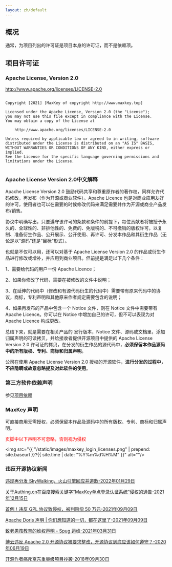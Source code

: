 ```yaml
---
layout: zh/default
---
```

<h2><a name="Overview"></a>概况</h2>
<a name="Overview"></a>
<p>通常，为项目列出的许可证是项目本身的许可证，而不是依赖项。</p>

<h2><a name="Project_Licenses"></a>项目许可证</h2>
<a name="Project_Licenses"></a>
<h3><a name="Apache_License.2C_Version_2.0"></a>Apache License, Version 2.0</h3>

<a href="http://www.apache.org/licenses/LICENSE-2.0" name="Apache_License_Version_2.0">
http://www.apache.org/licenses/LICENSE-2.0
</a>

<pre><code class="ini hljs">
Copyright [2021] [MaxKey of copyright http://www.maxkey.top]

Licensed under the Apache License, Version 2.0 (the "License");
you may not use this file except in compliance with the License.
You may obtain a copy of the License at

    http://www.apache.org/licenses/LICENSE-2.0

Unless required by applicable law or agreed to in writing, software
distributed under the License is distributed on an "AS IS" BASIS,
WITHOUT WARRANTIES OR CONDITIONS OF ANY KIND, either express or implied.
See the License for the specific language governing permissions and
limitations under the License.

</code></pre>

<h3><a name="ApacheLicense20"></a>Apache License Version 2.0中文解释</h3>
 
Apache License Version 2.0 鼓励代码共享和尊重原作者的著作权，同样允许代码修改，再发布（作为开源或商业软件）。Apache Licence 也是对商业应用友好的许可，使用者也可以在需要的时候修改代码来满足需要并作为开源或商业产品发布/销售。


协议中明确写出，只要遵守该许可的条款和条件的前提下，每位贡献者将被授予永久的、全球性的、非排他性的、免费的、免版税的、不可撤销的版权许可，以复制、准备衍生作品、公开展示、公开使用、再许可、分发本作品和其衍生作品（无论是以“源码”还是“目标”形式）。


也就是不仅可以用，还可以对基于 Apache License Version 2.0 的作品或衍生作品进行修改或增补，并应用到商业项目。但前提是满足以下几个条件：

1、需要给代码的用户一份 Apache Licence；

2、如果你修改了代码，需要在被修改的文件中说明；

3、在延伸的代码中（修改和有源代码衍生的代码中）需要带有原来代码中的协议，商标，专利声明和其他原来作者规定需要包含的说明；

4、如果再发布的产品中包含一个 Notice 文件，则在 Notice 文件中需要带有 Apache Licence。你可以在 Notice 中增加自己的许可，但不可以表现为对 Apache Licence 构成更改。



总结下来，就是需要在相关产品的 发行版本，Notice 文件、源码或文档里，添加归属声明的可读拷贝，并给接收者提供开源项目中提供的 Apache License Version 2.0 许可证的拷贝，在分发的衍生作品的源代码中，<b>必须保留本作品源码中的所有版权、专利、商标和归属声明</b>。



公司在使用 Apache License Version 2.0 授权的开源软件，<b>进行分发的过程中，不应隐瞒或故意忽略提及对此软件的使用</b>。



<h3><a name="Dependency "></a>第三方软件依赖声明</h3>

参见<a href="{{site.baseurl}}/zh/about/dependency.html">项目依赖</a>



<h3><a name="Declaration "></a>MaxKey 声明 </h3>
可直接商用无需授权，必须保留本作品及源码中的所有版权、专利、商标和归属声明。

<font color='red'> 页脚中以下声明不可忽略，否则视为侵权 </font>

<img src="{{ "/static/images/maxkey_login_licenses.png" | prepend: site.baseurl }}?{{ site.time | date: "%Y%m%d%H%M" }}"  alt=""/>


<h3><a name="Illegal "></a>违反开源协议新闻</h3>

<a href="https://www.oschina.net/news/180750/volcengine-apache-skywalking" target="_blank">违规再分发 SkyWalking，火山引擎回应并道歉-2022年01月29日</a>

<a href="/zh/about/licenses_zqjy.html" target="_blank">关于Authing.cn在百度搜索关键字“MaxKey单点登录认证系统”侵权的通告-2021年12月15日</a>

<a href="https://www.oschina.net/news/159435" target="_blank">首例！违反 GPL 协议致侵权，被判赔偿 50 万元-2021年09月09日</a>


<a href="https://www.oschina.net/news/159429" target="_blank">Apache Doris 声明 | 你们想知道的一切，都在这里了-2021年09月09日</a>


<a href="https://www.oschina.net/news/135377/spug-announce" target="_blank">致老男孩教育的维权声明 - Spug 运维-2021年03月31日</a>


<a href="https://segmentfault.com/a/1190000022973105"  target="_blank">博云违反 Apache 2.0 开源协议被要求整改，开源协议到底应该如何遵守？-2020年06月19日</a>


<a href="https://www.oschina.net/news/100440/what-is-a-repo-license"  target="_blank">开源作者痛斥京东重量级项目抄袭-2018年09月30日</a>
